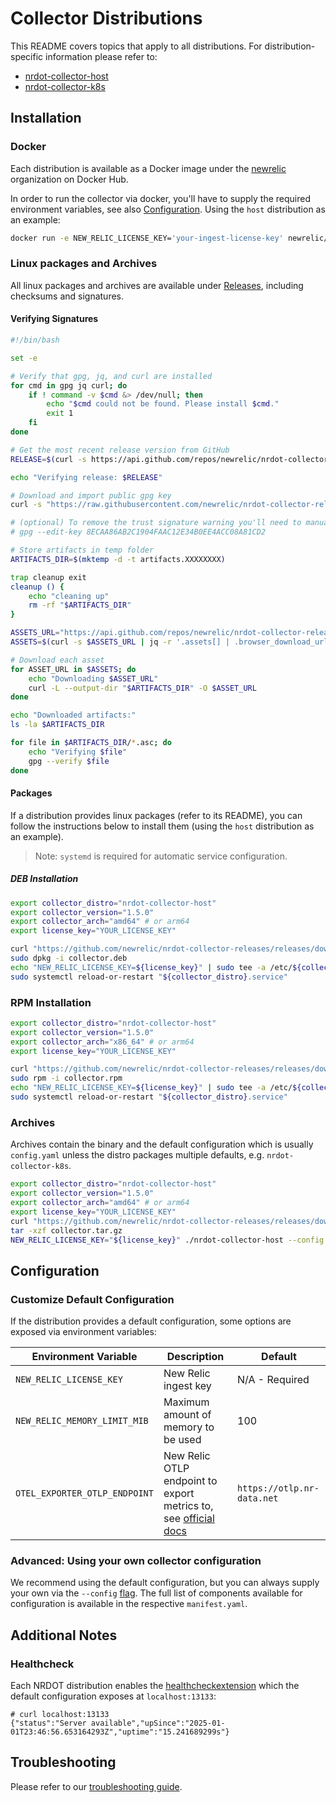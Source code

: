 # Collector Distributions

This README covers topics that apply to all distributions. For distribution-specific information please refer to:
- [nrdot-collector-host](./nrdot-collector-host/README.md)
- [nrdot-collector-k8s](./nrdot-collector-k8s/README.md)

## Installation

### Docker
Each distribution is available as a Docker image under the [newrelic](https://hub.docker.com/u/newrelic?page=1&search=nrdot-collector) organization on Docker Hub.

In order to run the collector via docker, you'll have to supply the required environment variables, see also [Configuration](#configuration). Using the `host` distribution as an example:
```bash
docker run -e NEW_RELIC_LICENSE_KEY='your-ingest-license-key' newrelic/nrdot-collector-host
```

### Linux packages and Archives 
All linux packages and archives are available under [Releases](https://github.com/newrelic/opentelemetry-collector-releases/releases), including checksums and signatures.

#### Verifying Signatures

```bash
#!/bin/bash

set -e

# Verify that gpg, jq, and curl are installed
for cmd in gpg jq curl; do
    if ! command -v $cmd &> /dev/null; then
        echo "$cmd could not be found. Please install $cmd."
        exit 1
    fi
done

# Get the most recent release version from GitHub
RELEASE=$(curl -s https://api.github.com/repos/newrelic/nrdot-collector-releases/releases/latest | jq -r '.tag_name')

echo "Verifying release: $RELEASE"

# Download and import public gpg key
curl -s "https://raw.githubusercontent.com/newrelic/nrdot-collector-releases/refs/tags/${RELEASE}/nrdot.gpg" | gpg --import

# (optional) To remove the trust signature warning you'll need to manually trust the key
# gpg --edit-key 8ECAA86AB2C1904FAAC12E34B0EE4ACC08A81CD2

# Store artifacts in temp folder
ARTIFACTS_DIR=$(mktemp -d -t artifacts.XXXXXXXX)

trap cleanup exit
cleanup () {
    echo "cleaning up"
    rm -rf "$ARTIFACTS_DIR"
}

ASSETS_URL="https://api.github.com/repos/newrelic/nrdot-collector-releases/releases/tags/${RELEASE}"
ASSETS=$(curl -s $ASSETS_URL | jq -r '.assets[] | .browser_download_url')

# Download each asset
for ASSET_URL in $ASSETS; do
    echo "Downloading $ASSET_URL"
    curl -L --output-dir "$ARTIFACTS_DIR" -O $ASSET_URL
done

echo "Downloaded artifacts:"
ls -la $ARTIFACTS_DIR

for file in $ARTIFACTS_DIR/*.asc; do
    echo "Verifying $file"
    gpg --verify $file
done
```

#### Packages
If a distribution provides linux packages (refer to its README), you can follow the instructions below to install them (using the `host` distribution as an example).

> Note: `systemd` is required for automatic service configuration.

##### DEB Installation
```bash
export collector_distro="nrdot-collector-host"
export collector_version="1.5.0"
export collector_arch="amd64" # or arm64
export license_key="YOUR_LICENSE_KEY"

curl "https://github.com/newrelic/nrdot-collector-releases/releases/download/${collector_version}/${collector_distro}_${collector_version}_linux_${collector_arch}.deb" --location --output collector.deb
sudo dpkg -i collector.deb
echo "NEW_RELIC_LICENSE_KEY=${license_key}" | sudo tee -a /etc/${collector_distro}/${collector_distro}.conf > /dev/null
sudo systemctl reload-or-restart "${collector_distro}.service"
```

### RPM Installation
```bash
export collector_distro="nrdot-collector-host"
export collector_version="1.5.0"
export collector_arch="x86_64" # or arm64
export license_key="YOUR_LICENSE_KEY"

curl "https://github.com/newrelic/nrdot-collector-releases/releases/download/${collector_version}/${collector_distro}_${collector_version}_linux_${collector_arch}.rpm" --location --output collector.rpm
sudo rpm -i collector.rpm
echo "NEW_RELIC_LICENSE_KEY=${license_key}" | sudo tee -a /etc/${collector_distro}/${collector_distro}.conf > /dev/null
sudo systemctl reload-or-restart "${collector_distro}.service"
```

### Archives
Archives contain the binary and the default configuration which is usually `config.yaml` unless the distro packages multiple defaults, e.g. `nrdot-collector-k8s`.
```bash
export collector_distro="nrdot-collector-host"
export collector_version="1.5.0"
export collector_arch="amd64" # or arm64
export license_key="YOUR_LICENSE_KEY"
curl "https://github.com/newrelic/nrdot-collector-releases/releases/download/${collector_version}/${collector_distro}_${collector_version}_linux_${collector_arch}.tar.gz" --location --output collector.tar.gz
tar -xzf collector.tar.gz
NEW_RELIC_LICENSE_KEY="${license_key}" ./nrdot-collector-host --config ./config.yaml 
```

## Configuration

### Customize Default Configuration
If the distribution provides a default configuration, some options are exposed via environment variables:

| Environment Variable | Description | Default |
|---|---|---|
| `NEW_RELIC_LICENSE_KEY` | New Relic ingest key | N/A - Required |
| `NEW_RELIC_MEMORY_LIMIT_MIB` | Maximum amount of memory to be used | 100 |
| `OTEL_EXPORTER_OTLP_ENDPOINT` | New Relic OTLP endpoint to export metrics to, see [official docs](https://docs.newrelic.com/docs/opentelemetry/best-practices/opentelemetry-otlp/) | `https://otlp.nr-data.net` |

### Advanced: Using your own collector configuration

We recommend using the default configuration, but you can always supply your own via the `--config` [flag](https://opentelemetry.io/docs/collector/configuration/). The full list of components available for configuration is available in the respective `manifest.yaml`.

## Additional Notes

### Healthcheck
Each NRDOT distribution enables the [healthcheckextension](https://github.com/open-telemetry/opentelemetry-collector-contrib/blob/main/extension/healthcheckextension/README.md) which the default configuration exposes at `localhost:13133`:
```
# curl localhost:13133
{"status":"Server available","upSince":"2025-01-01T23:46:56.653164293Z","uptime":"15.241689299s"}
```

## Troubleshooting

Please refer to our [troubleshooting guide](./TROUBLESHOOTING.md).
